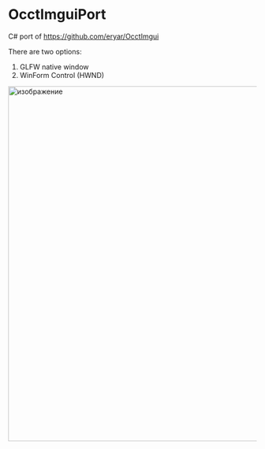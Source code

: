 # OcctImguiPort

C# port of https://github.com/eryar/OcctImgui

There are two options:
1. GLFW native window
2. WinForm Control (HWND)

<img width="1140" height="721" alt="изображение" src="https://github.com/user-attachments/assets/ae47ab79-1fa4-49f7-b4c6-31917e29de38" />
